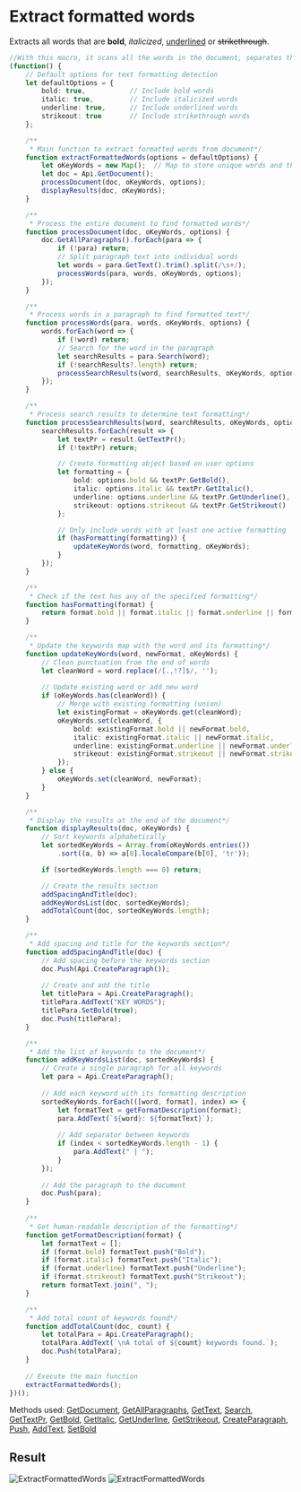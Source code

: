 # Extract formatted words

 Extracts all words that are **bold**, *italicized*, <u>underlined</u> or ~~strikethrough~~.

```ts
//With this macro, it scans all the words in the document, separates the sentences and headings that are "bold, italicized, underlined, strikethrough" and creates a paragraph as a keyword and counts it.
(function() {
    // Default options for text formatting detection
    let defaultOptions = {
        bold: true,           // Include bold words
        italic: true,         // Include italicized words
        underline: true,      // Include underlined words
        strikeout: true       // Include strikethrough words
    };

    /**
     * Main function to extract formatted words from document*/
    function extractFormattedWords(options = defaultOptions) {
        let oKeyWords = new Map();  // Map to store unique words and their formatting
        let doc = Api.GetDocument();
        processDocument(doc, oKeyWords, options);
        displayResults(doc, oKeyWords);
    }

    /**
     * Process the entire document to find formatted words*/
    function processDocument(doc, oKeyWords, options) {
        doc.GetAllParagraphs().forEach(para => {
            if (!para) return;
            // Split paragraph text into individual words
            let words = para.GetText().trim().split(/\s+/);
            processWords(para, words, oKeyWords, options);
        });
    }

    /**
     * Process words in a paragraph to find formatted text*/
    function processWords(para, words, oKeyWords, options) {
        words.forEach(word => {
            if (!word) return;
            // Search for the word in the paragraph
            let searchResults = para.Search(word);
            if (!searchResults?.length) return;
            processSearchResults(word, searchResults, oKeyWords, options);
        });
    }

    /**
     * Process search results to determine text formatting*/
    function processSearchResults(word, searchResults, oKeyWords, options) {
        searchResults.forEach(result => {
            let textPr = result.GetTextPr();
            if (!textPr) return;

            // Create formatting object based on user options
            let formatting = {
                bold: options.bold && textPr.GetBold(),
                italic: options.italic && textPr.GetItalic(),
                underline: options.underline && textPr.GetUnderline(),
                strikeout: options.strikeout && textPr.GetStrikeout()
            };

            // Only include words with at least one active formatting
            if (hasFormatting(formatting)) {
                updateKeyWords(word, formatting, oKeyWords);
            }
        });
    }

    /**
     * Check if the text has any of the specified formatting*/
    function hasFormatting(format) {
        return format.bold || format.italic || format.underline || format.strikeout;
    }

    /**
     * Update the keywords map with the word and its formatting*/
    function updateKeyWords(word, newFormat, oKeyWords) {
        // Clean punctuation from the end of words
        let cleanWord = word.replace(/[.,!?]$/, '');
        
        // Update existing word or add new word
        if (oKeyWords.has(cleanWord)) {
            // Merge with existing formatting (union)
            let existingFormat = oKeyWords.get(cleanWord);
            oKeyWords.set(cleanWord, {
                bold: existingFormat.bold || newFormat.bold,
                italic: existingFormat.italic || newFormat.italic,
                underline: existingFormat.underline || newFormat.underline,
                strikeout: existingFormat.strikeout || newFormat.strikeout
            });
        } else {
            oKeyWords.set(cleanWord, newFormat);
        }
    }

    /**
     * Display the results at the end of the document*/
    function displayResults(doc, oKeyWords) {
        // Sort keywords alphabetically
        let sortedKeyWords = Array.from(oKeyWords.entries())
            .sort((a, b) => a[0].localeCompare(b[0], 'tr'));

        if (sortedKeyWords.length === 0) return;

        // Create the results section
        addSpacingAndTitle(doc);
        addKeyWordsList(doc, sortedKeyWords);
        addTotalCount(doc, sortedKeyWords.length);
    }

    /**
     * Add spacing and title for the keywords section*/
    function addSpacingAndTitle(doc) {
        // Add spacing before the keywords section
        doc.Push(Api.CreateParagraph());
        
        // Create and add the title
        let titlePara = Api.CreateParagraph();
        titlePara.AddText("KEY WORDS");
        titlePara.SetBold(true);
        doc.Push(titlePara);
    }

    /**
     * Add the list of keywords to the document*/
    function addKeyWordsList(doc, sortedKeyWords) {
        // Create a single paragraph for all keywords
        let para = Api.CreateParagraph();
        
        // Add each keyword with its formatting description
        sortedKeyWords.forEach(([word, format], index) => {
            let formatText = getFormatDescription(format);
            para.AddText(`${word}: ${formatText}`);
            
            // Add separator between keywords
            if (index < sortedKeyWords.length - 1) {
                para.AddText(" | ");
            }
        });
        
        // Add the paragraph to the document
        doc.Push(para);
    }
    
    /**
     * Get human-readable description of the formatting*/
    function getFormatDescription(format) {
        let formatText = [];
        if (format.bold) formatText.push("Bold");
        if (format.italic) formatText.push("Italic");
        if (format.underline) formatText.push("Underline");
        if (format.strikeout) formatText.push("Strikeout");
        return formatText.join(", ");
    }

    /**
     * Add total count of keywords found*/
    function addTotalCount(doc, count) {
        let totalPara = Api.CreateParagraph();
        totalPara.AddText(`\nA total of ${count} keywords found.`);
        doc.Push(totalPara);
    }
    
    // Execute the main function
    extractFormattedWords();
})();
```

Methods used: [GetDocument](../../../../office-api/usage-api/text-document-api/Api/Methods/GetDocument.md), [GetAllParagraphs](../../../../office-api/usage-api/text-document-api/ApiDocument/Methods/GetAllParagraphs.md), [GetText](../../../../office-api/usage-api/text-document-api/ApiParagraph/Methods/GetText.md), [Search](../../../../office-api/usage-api/text-document-api/ApiRange/Methods/Search.md), [GetTextPr](../../../../office-api/usage-api/text-document-api/ApiRange/Methods/GetTextPr.md), [GetBold](../../../../office-api/usage-api/text-document-api/ApiTextPr/Methods/GetBold.md), [GetItalic](../../../../office-api/usage-api/text-document-api/ApiTextPr/Methods/GetItalic.md), [GetUnderline](../../../../office-api/usage-api/text-document-api/ApiTextPr/Methods/GetUnderline.md), [GetStrikeout](../../../../office-api/usage-api/text-document-api/ApiTextPr/Methods/GetStrikeout.md), [CreateParagraph](../../../../office-api/usage-api/text-document-api/Api/Methods/CreateParagraph.md), [Push](../../../../office-api/usage-api/text-document-api/ApiDocument/Methods/Push.md), [AddText](../../../../office-api/usage-api/text-document-api/ApiParagraph/Methods/AddText.md), [SetBold](../../../../office-api/usage-api/text-document-api/ApiParagraph/Methods/SetBold.md)

## Result

![ExtractFormattedWords](/assets/images/plugins/extract-formatted-words.png#gh-light-mode-only)
![ExtractFormattedWords](/assets/images/plugins/extract-formatted-words.dark.png#gh-dark-mode-only)
